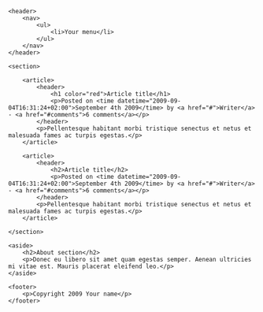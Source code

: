 <html>

<head>
	<meta http-equiv="Content-Type" content="text/html; charset=UTF-8" />
	<title>Your Website</title>
</head>

<body>

	<header>
		<nav>
			<ul>
				<li>Your menu</li>
			</ul>
		</nav>
	</header>

	<section>

		<article>
			<header>
				<h1 color="red">Article title</h1>
				<p>Posted on <time datetime="2009-09-04T16:31:24+02:00">September 4th 2009</time> by <a href="#">Writer</a> - <a href="#comments">6 comments</a></p>
			</header>
			<p>Pellentesque habitant morbi tristique senectus et netus et malesuada fames ac turpis egestas.</p>
		</article>

		<article>
			<header>
				<h2>Article title</h2>
				<p>Posted on <time datetime="2009-09-04T16:31:24+02:00">September 4th 2009</time> by <a href="#">Writer</a> - <a href="#comments">6 comments</a></p>
			</header>
			<p>Pellentesque habitant morbi tristique senectus et netus et malesuada fames ac turpis egestas.</p>
		</article>

	</section>

	<aside>
		<h2>About section</h2>
		<p>Donec eu libero sit amet quam egestas semper. Aenean ultricies mi vitae est. Mauris placerat eleifend leo.</p>
	</aside>

	<footer>
		<p>Copyright 2009 Your name</p>
	</footer>

</body>

</html>
